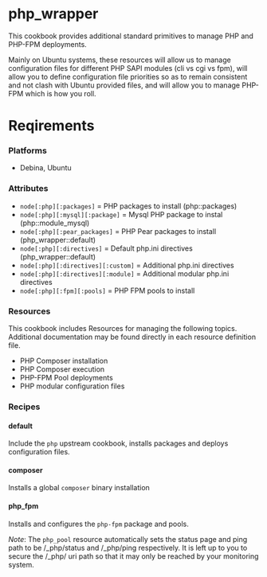 # php_wrapper

This cookbook provides additional standard primitives to manage PHP and PHP-FPM deployments. 

Mainly on Ubuntu systems, these resources will allow us to manage configuration files for different PHP SAPI modules (cli vs cgi vs fpm), will allow you to define configuration file priorities so as to remain consistent and not clash with Ubuntu provided files, and will allow you to manage PHP-FPM which is how you roll.

# Reqirements

### Platforms
- Debina, Ubuntu

### Attributes
- `node[:php][:packages]` = PHP packages to install (php::packages)
- `node[:php][:mysql][:package]` = Mysql PHP package to instal (php::module_mysql)
- `node[:php][:pear_packages]` = PHP Pear packages to install (php_wrapper::default)
- `node[:php][:directives]` = Default php.ini directives (php_wrapper::default)
- `node[:php][:directives][:custom]` = Additional php.ini directives
- `node[:php][:directives][:module]` = Additional modular php.ini directives
- `node[:php][:fpm][:pools]` = PHP FPM pools to install

### Resources
This cookbook includes Resources for managing the following topics. Additional documentation may be found directly in each resource definition file.

- PHP Composer installation
- PHP Composer execution
- PHP-FPM Pool deployments
- PHP modular configuration files

### Recipes
#### default
Include the `php` upstream cookbook, installs packages and deploys configuration files.

#### composer
Installs a global `composer` binary installation

#### php_fpm
Installs and configures the `php-fpm` package and pools.

*Note*: The `php_pool` resource automatically sets the status page and ping path to be /_php/status and /_php/ping respectively. It is left up to you to secure the /_php/ uri path so that it may only be reached by your monitoring system.

